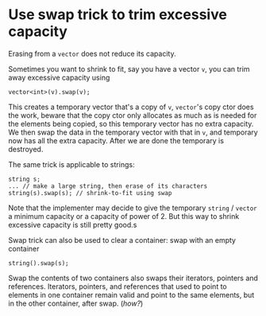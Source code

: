 # Use swap trick to trim excessive capacity

Erasing from a `vector` does not reduce its capacity.

Sometimes you want to shrink to fit, say you have a vector `v`, you can trim away excessive capacity using
```
vector<int>(v).swap(v);
```
This creates a temporary vector that's a copy of `v`, `vector`'s copy ctor does the work, beware that the copy ctor only allocates as much as is needed for the elements being copied, so this temporary vector has no extra capacity.
We then swap the data in the temporary vector with that in `v`, and temporary now has all the extra capacity.
After we are done the temporary is destroyed.

The same trick is applicable to strings:
```
string s;
... // make a large string, then erase of its characters
string(s).swap(s); // shrink-to-fit using swap
```

Note that the implementer may decide to give the temporary `string` / `vector` a minimum capacity or a capacity of power of 2. But this way to shrink excessive capacity is still pretty good.s

Swap trick can also be used to clear a container: swap with an empty container
```
string().swap(s);
```

Swap the contents of two containers also swaps their iterators, pointers and references.
Iterators, pointers, and references that used to point to elements in one container remain valid and point to the same elements, but in the other container, after swap. (_how?_)
